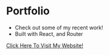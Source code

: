 # Portfolio

- Check out some of my recent work!
- Built with React, and Router

[Click Here To Visit My Website!](https://benjaminhayek.herokuapp.com)
